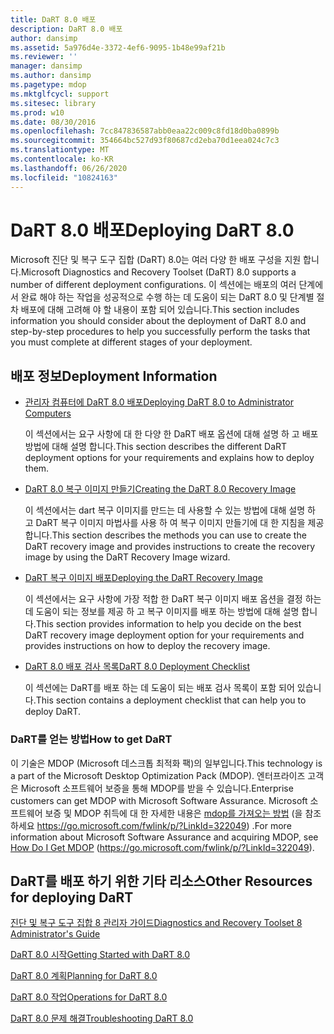 ```yaml
---
title: DaRT 8.0 배포
description: DaRT 8.0 배포
author: dansimp
ms.assetid: 5a976d4e-3372-4ef6-9095-1b48e99af21b
ms.reviewer: ''
manager: dansimp
ms.author: dansimp
ms.pagetype: mdop
ms.mktglfcycl: support
ms.sitesec: library
ms.prod: w10
ms.date: 08/30/2016
ms.openlocfilehash: 7cc847836587abb0eaa22c009c8fd18d0ba0899b
ms.sourcegitcommit: 354664bc527d93f80687cd2eba70d1eea024c7c3
ms.translationtype: MT
ms.contentlocale: ko-KR
ms.lasthandoff: 06/26/2020
ms.locfileid: "10824163"
---
```

# <span data-ttu-id="312c0-103">DaRT 8.0 배포</span><span class="sxs-lookup"><span data-stu-id="312c0-103">Deploying DaRT 8.0</span></span>


<span data-ttu-id="312c0-104">Microsoft 진단 및 복구 도구 집합 (DaRT) 8.0는 여러 다양 한 배포 구성을 지원 합니다.</span><span class="sxs-lookup"><span data-stu-id="312c0-104">Microsoft Diagnostics and Recovery Toolset (DaRT) 8.0 supports a number of different deployment configurations.</span></span> <span data-ttu-id="312c0-105">이 섹션에는 배포의 여러 단계에서 완료 해야 하는 작업을 성공적으로 수행 하는 데 도움이 되는 DaRT 8.0 및 단계별 절차 배포에 대해 고려해 야 할 내용이 포함 되어 있습니다.</span><span class="sxs-lookup"><span data-stu-id="312c0-105">This section includes information you should consider about the deployment of DaRT 8.0 and step-by-step procedures to help you successfully perform the tasks that you must complete at different stages of your deployment.</span></span>

## <span data-ttu-id="312c0-106">배포 정보</span><span class="sxs-lookup"><span data-stu-id="312c0-106">Deployment Information</span></span>


-   [<span data-ttu-id="312c0-107">관리자 컴퓨터에 DaRT 8.0 배포</span><span class="sxs-lookup"><span data-stu-id="312c0-107">Deploying DaRT 8.0 to Administrator Computers</span></span>](deploying-dart-80-to-administrator-computers-dart-8.md)

    <span data-ttu-id="312c0-108">이 섹션에서는 요구 사항에 대 한 다양 한 DaRT 배포 옵션에 대해 설명 하 고 배포 방법에 대해 설명 합니다.</span><span class="sxs-lookup"><span data-stu-id="312c0-108">This section describes the different DaRT deployment options for your requirements and explains how to deploy them.</span></span>

-   [<span data-ttu-id="312c0-109">DaRT 8.0 복구 이미지 만들기</span><span class="sxs-lookup"><span data-stu-id="312c0-109">Creating the DaRT 8.0 Recovery Image</span></span>](creating-the-dart-80-recovery-image-dart-8.md)

    <span data-ttu-id="312c0-110">이 섹션에서는 dart 복구 이미지를 만드는 데 사용할 수 있는 방법에 대해 설명 하 고 DaRT 복구 이미지 마법사를 사용 하 여 복구 이미지 만들기에 대 한 지침을 제공 합니다.</span><span class="sxs-lookup"><span data-stu-id="312c0-110">This section describes the methods you can use to create the DaRT recovery image and provides instructions to create the recovery image by using the DaRT Recovery Image wizard.</span></span>

-   [<span data-ttu-id="312c0-111">DaRT 복구 이미지 배포</span><span class="sxs-lookup"><span data-stu-id="312c0-111">Deploying the DaRT Recovery Image</span></span>](deploying-the-dart-recovery-image-dart-8.md)

    <span data-ttu-id="312c0-112">이 섹션에서는 요구 사항에 가장 적합 한 DaRT 복구 이미지 배포 옵션을 결정 하는 데 도움이 되는 정보를 제공 하 고 복구 이미지를 배포 하는 방법에 대해 설명 합니다.</span><span class="sxs-lookup"><span data-stu-id="312c0-112">This section provides information to help you decide on the best DaRT recovery image deployment option for your requirements and provides instructions on how to deploy the recovery image.</span></span>

-   [<span data-ttu-id="312c0-113">DaRT 8.0 배포 검사 목록</span><span class="sxs-lookup"><span data-stu-id="312c0-113">DaRT 8.0 Deployment Checklist</span></span>](dart-80-deployment-checklist-dart-8.md)

    <span data-ttu-id="312c0-114">이 섹션에는 DaRT를 배포 하는 데 도움이 되는 배포 검사 목록이 포함 되어 있습니다.</span><span class="sxs-lookup"><span data-stu-id="312c0-114">This section contains a deployment checklist that can help you to deploy DaRT.</span></span>

### <span data-ttu-id="312c0-115">DaRT를 얻는 방법</span><span class="sxs-lookup"><span data-stu-id="312c0-115">How to get DaRT</span></span>

<span data-ttu-id="312c0-116">이 기술은 MDOP (Microsoft 데스크톱 최적화 팩)의 일부입니다.</span><span class="sxs-lookup"><span data-stu-id="312c0-116">This technology is a part of the Microsoft Desktop Optimization Pack (MDOP).</span></span> <span data-ttu-id="312c0-117">엔터프라이즈 고객은 Microsoft 소프트웨어 보증을 통해 MDOP를 받을 수 있습니다.</span><span class="sxs-lookup"><span data-stu-id="312c0-117">Enterprise customers can get MDOP with Microsoft Software Assurance.</span></span> <span data-ttu-id="312c0-118">Microsoft 소프트웨어 보증 및 MDOP 취득에 대 한 자세한 내용은 [mdop를 가져오는 방법](https://go.microsoft.com/fwlink/p/?LinkId=322049) (을 참조 하세요 https://go.microsoft.com/fwlink/p/?LinkId=322049) .</span><span class="sxs-lookup"><span data-stu-id="312c0-118">For more information about Microsoft Software Assurance and acquiring MDOP, see [How Do I Get MDOP](https://go.microsoft.com/fwlink/p/?LinkId=322049) (https://go.microsoft.com/fwlink/p/?LinkId=322049).</span></span>

## <span data-ttu-id="312c0-119">DaRT를 배포 하기 위한 기타 리소스</span><span class="sxs-lookup"><span data-stu-id="312c0-119">Other Resources for deploying DaRT</span></span>


[<span data-ttu-id="312c0-120">진단 및 복구 도구 집합 8 관리자 가이드</span><span class="sxs-lookup"><span data-stu-id="312c0-120">Diagnostics and Recovery Toolset 8 Administrator's Guide</span></span>](index.md)

[<span data-ttu-id="312c0-121">DaRT 8.0 시작</span><span class="sxs-lookup"><span data-stu-id="312c0-121">Getting Started with DaRT 8.0</span></span>](getting-started-with-dart-80-dart-8.md)

[<span data-ttu-id="312c0-122">DaRT 8.0 계획</span><span class="sxs-lookup"><span data-stu-id="312c0-122">Planning for DaRT 8.0</span></span>](planning-for-dart-80-dart-8.md)

[<span data-ttu-id="312c0-123">DaRT 8.0 작업</span><span class="sxs-lookup"><span data-stu-id="312c0-123">Operations for DaRT 8.0</span></span>](operations-for-dart-80-dart-8.md)

[<span data-ttu-id="312c0-124">DaRT 8.0 문제 해결</span><span class="sxs-lookup"><span data-stu-id="312c0-124">Troubleshooting DaRT 8.0</span></span>](troubleshooting-dart-80-dart-8.md)

 

 





